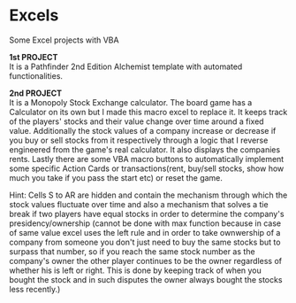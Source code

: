 # Excels
Some Excel projects with VBA

**1st PROJECT**  
It is a Pathfinder 2nd Edition Alchemist template with automated functionalities.

**2nd PROJECT**  
It is a Monopoly Stock Exchange calculator. The board game has a Calculator on its own but I made this macro excel to replace it. It keeps track of the players' stocks and their value change over time around a fixed value. Additionally the stock values of a company increase or decrease if you buy or sell stocks from it respectively through a logic that I reverse engineered from the game's real calculator. It also displays the companies rents. Lastly there are some VBA macro buttons to automatically implement some specific Action Cards or transactions(rent, buy/sell stocks, show how much you take if you pass the start etc) or reset the game.

Hint: Cells S to AR are hidden and contain the mechanism through which the stock values fluctuate over time and also a mechanism that solves a tie break if two players have equal stocks in order to determine the company's presidency/ownership (cannot be done with max function because in case of same value excel uses the left rule and in order to take ownwership of a company from someone you don't just need to buy the same stocks but to surpass that number, so if you reach the same stock number as the company's owner the other player continues to be the owner regardless of whether his is left or right. This is done by keeping track of when you bought the stock and in such disputes the owner always bought the stocks less recently.)
